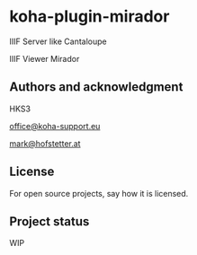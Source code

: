 # koha-plugin-mirador

IIIF Server like Cantaloupe

IIIF Viewer Mirador

## Authors and acknowledgment
HKS3

office@koha-support.eu

mark@hofstetter.at

## License
For open source projects, say how it is licensed.

## Project status

WIP
